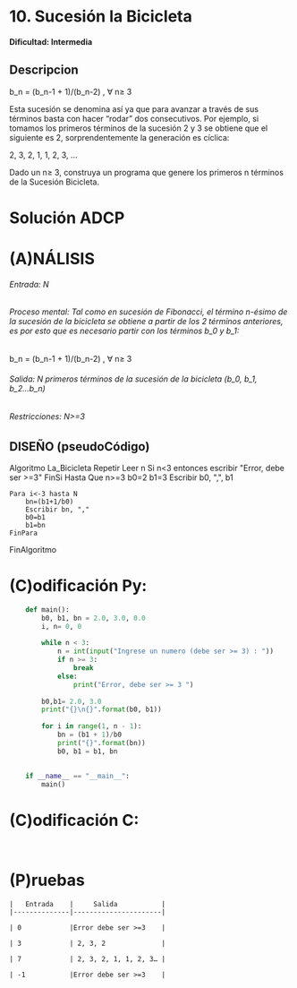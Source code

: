 # 10. Sucesión la Bicicleta

#### Dificultad: Intermedia

## Descripcion

b_n = (b_n-1 + 1)/(b_n-2) , ∀ n≥ 3

Esta sucesión se denomina así ya que para avanzar a través de sus términos basta con hacer “rodar” dos consecutivos. Por ejemplo, si tomamos los primeros términos de la sucesión 2 y 3 se obtiene que el siguiente es 2, sorprendentemente la generación es cíclica:

2, 3, 2, 1, 1, 2, 3, …

Dado un n≥ 3, construya un programa que genere los primeros n términos de la Sucesión Bicicleta.

# Solución ADCP

# (A)NÁLISIS
###### Entrada: N  

###### Proceso mental: Tal como en sucesión de Fibonacci, el término n-ésimo de la sucesión de la bicicleta se obtiene a partir de los 2 términos anteriores, es por esto que es necesario partir con los términos b_0 y b_1:

b_n = (b_n-1 + 1)/(b_n-2) , ∀ n≥ 3


###### Salida: N primeros términos de la sucesión de la bicicleta (b_0, b_1, b_2...b_n)

###### Restricciones: N>=3

## DISEÑO (pseudoCódigo)
Algoritmo La_Bicicleta
    Repetir 
        Leer n
        Si n<3 entonces escribir "Error, debe ser >=3"
        FinSi
    Hasta Que n>=3
    b0=2
    b1=3
    Escribir b0, ",", b1

    Para i<-3 hasta N
        bn=(b1+1/b0)
        Escribir bn, ","
        b0=b1
        b1=bn
    FinPara
FinAlgoritmo



# (C)odificación Py:
```py
    def main():
        b0, b1, bn = 2.0, 3.0, 0.0
        i, n= 0, 0
        
        while n < 3:
            n = int(input("Ingrese un numero (debe ser >= 3) : "))
            if n >= 3:
                break
            else:
                print("Error, debe ser >= 3 ")
                
        b0,b1= 2.0, 3.0
        print("{}\n{}".format(b0, b1))
        
        for i in range(1, n - 1):
            bn = (b1 + 1)/b0
            print("{}".format(bn))
            b0, b1 = b1, bn
        
    
    if __name__ == "__main__":
        main()
```
# (C)odificación C:
```c
    
```
# (P)ruebas

    |   Entrada    |     Salida           |
    |--------------|----------------------|
    
    | 0            |Error debe ser >=3    |
    
    | 3            | 2, 3, 2              |
    
    | 7            | 2, 3, 2, 1, 1, 2, 3… |
    
    | -1           |Error debe ser >=3    |



